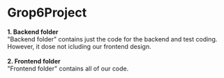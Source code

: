 # Grop6Project
 **1. Backend folder** <br />
 "Backend folder" contains just the code for the backend and test coding. However, it dose not icluding our frontend design.<br /><br />
 **2. Frontend folder** <br />
 "Frontend folder" contains all of our code.
  
